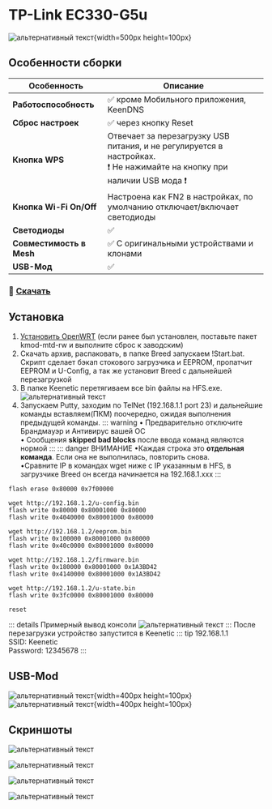# TP-Link EC330-G5u <Badge type="keenetic" text="4.1.7" />

![альтернативный текст](/assets/images/wiki/guides/TP-Link-EC330/EC330.png){width=500px height=100px}

## Особенности сборки

| Особенность              | Описание                                                                                                                   |
|--------------------------|----------------------------------------------------------------------------------------------------------------------------|
| **Работоспособность**    | ✅ кроме Мобильного приложения, KeenDNS                                                                                     |
| **Сброс настроек**       | ✅ через кнопку Reset                                                                                                       |
| **Кнопка WPS**           | Отвечает за перезагрузку USB питания, и не регулируется в настройках. <br/>❗ Не нажимайте на кнопку при наличии USB мода ❗ |
| **Кнопка Wi-Fi On/Off**  | Настроена как FN2 в настройках, по умолчанию отключает/включает светодиоды                                                 |
| **Светодиоды**           | ✅                                                                                                                          |
| **Совместимость в Mesh** | ✅ С оригинальными устройствами и клонами                                                                                   |
| **USB-Мод**              | ✅                                                                                                                          |

### 📌 [Скачать](https://vk.cc/czi0TQ)
## Установка

1. [Установить OpenWRT](https://4pda.to/forum/index.php?showtopic=1030035&st=60#entry121086645) (если ранее был
   установлен, поставьте пакет kmod-mtd-rw и выполните сброс к заводским)
2. Скачать архив, распаковать, в папке Breed запускаем !Start.bat. Скрипт сделает бэкап стокового загрузчика и EEPROM,
   пропатчит EEPROM и U-Config, а так же установит Breed с дальнейшей перезагрузкой
3. В папке Keenetic перетягиваем все bin файлы на HFS.exe.
   ![альтернативный текст](/assets/images/wiki/guides/TP-Link-EC330/openhfs.png)
4. Запускаем Putty, заходим по TelNet (192.168.1.1 port 23) и дальнейшие команды вставляем(ПКМ) поочередно, ожидая
   выполнения предыдущей команды.
   ::: warning
   • Предварительно отключите Брандмауэр и Антивирус вашей ОС
   <br/>• Сообщения **skipped bad blocks** после ввода команд являются нормой
   :::
   ::: danger ВНИМАНИЕ
   •Каждая строка это **отдельная команда**. Если она не выполнилась, повторить снова.
   <br/>•Cравните IP в командах wget ниже с IP указанным в HFS, в загрузчике Breed он всегда начинается на
   192.168.1.xxx
   :::

```shell
flash erase 0x80000 0x7f00000

wget http://192.168.1.2/u-config.bin
flash write 0x80000 0x80001000 0x80000
flash write 0x4040000 0x80001000 0x80000

wget http://192.168.1.2/eeprom.bin
flash write 0x100000 0x80001000 0x80000
flash write 0x40c0000 0x80001000 0x80000

wget http://192.168.1.2/firmware.bin
flash write 0x180000 0x80001000 0x1A3BD42
flash write 0x4140000 0x80001000 0x1A3BD42

wget http://192.168.1.2/u-state.bin
flash write 0x3fc0000 0x80001000 0x80000

reset
```

::: details Примерный вывод консоли
![альтернативный текст](/assets/images/wiki/guides/TP-Link-EC330/breedlog.png)
:::
После перезагрузки устройство запустится в Keenetic
::: tip 192.168.1.1<br/>SSID: Keenetic<br/>Password: 12345678
:::

## USB-Mod

![альтернативный текст](/assets/images/wiki/helpful/usb-mod/ec330-1.jpg){width=400px height=100px}
<br/>![альтернативный текст](/assets/images/wiki/helpful/usb-mod/ec330-2.jpg){width=400px height=100px}

## Скриншоты

![альтернативный текст](/assets/images/wiki/guides/TP-Link-EC330/system1.png)

![альтернативный текст](/assets/images/wiki/guides/TP-Link-EC330/system2.png)

![альтернативный текст](/assets/images/wiki/guides/TP-Link-EC330/system3.png)

![альтернативный текст](/assets/images/wiki/guides/TP-Link-EC330/system4.png)


